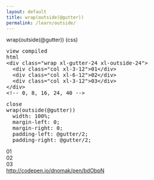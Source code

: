```yaml
---
layout: default
title: wrap(outside(@gutter))
permalink: /learn/outside/
---
```


<div id="css">
  <div class="dn-browser">
    <div class="dn-browser-header">
      <div class="dn-browser-button">
        <div class="wrap xl-auto">
          <div class="col"><div class="dn-browser-button__circle"></div></div>
          <div class="col"><div class="dn-browser-button__circle"></div></div>
          <div class="col"><div class="dn-browser-button__circle"></div></div>
        </div>
      </div>
      <div class="dn-style--title">wrap(<span>outside</span>(@gutter)) (css)</div>
      <a href="/" class="dn-logo"><img src="/img/flexiblegs-logo-white.png" alt=""></a>
    </div>
    <div class="dn-browser-body">
      <div class="dn-browser-body__pre">
        <pre class="is-not-compiled"><div class="dn-tag dn-tag--gray dn-tag--top dn-tag--button">view compiled</div><div class="dn-tag dn-tag--gray dn-tag--bottom">html</div><!--
          -->&lt;div class="wrap xl-gutter-24 <span>xl-outside-24</span>"&gt;<br/><!--
          -->  &lt;div class="col xl-3-12"&gt;01&lt;/div&gt;<br/><!--
          -->  &lt;div class="col xl-6-12"&gt;02&lt;/div&gt;<br/><!--
          -->  &lt;div class="col xl-3-12"&gt;03&lt;/div&gt;<br/><!--
          -->&lt;/div&gt;<!--
          --><div class="comment">&lt;!-- 0, 8, 16, 24, 40 --&gt;</div><!--
        --></pre>
        <pre class="is-compiled"><div class="dn-tag dn-tag--black dn-tag--top dn-tag--button">close</div><!--
          --><span>wrap(outside(@gutter))</span><br/><!--
          -->  width: 100%;<br/><!--
          -->  margin-left: 0;<br/><!--
          -->  margin-right: 0;<br/><!--
          -->  padding-left: @gutter/2;<br/><!--
          -->  padding-right: @gutter/2;<!--
        --></pre>
      </div>
      <div class="dn-browser-body__item">
        <div class="wrap xl-gutter-24 xl-outside-24 dn-style--wrap">
          <div class="col xl-3-12"><div class="dn-style--col">01</div></div>
          <div class="col xl-6-12"><div class="dn-style--col">02</div></div>
          <div class="col xl-3-12"><div class="dn-style--col">03</div></div>
        </div>
      </div>
      <div class="dn-browser-footer">
        <div class="wrap xl-gutter-24 xl-outside-24 xl-right xl-auto">
          <div class="col">
            <a href="http://codepen.io/dnomak/pen/bdObpN?editors=110" class="dn-button dn-button--link dn-button--right">
              http://codepen.io/dnomak/pen/bdObpN
            </a>
          </div>
        </div>
      </div>
    </div>
  </div>
</div>
